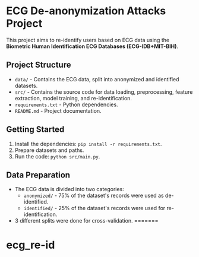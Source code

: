 
# ECG De-anonymization Attacks Project 

This project aims to re-identify users based on ECG data using the **Biometric Human Identification ECG Databases (ECG-IDB+MIT-BIH)**.

## Project Structure

- `data/` - Contains the ECG data, split into anonymized and identified datasets.
- `src/` - Contains the source code for data loading, preprocessing, feature extraction, model training, and re-identification.
- `requirements.txt` - Python dependencies.
- `README.md` - Project documentation.

## Getting Started

1. Install the dependencies: `pip install -r requirements.txt`.
2. Prepare datasets and paths.
3. Run the code: `python src/main.py`.

## Data Preparation
- The ECG data is divided into two categories:
  - `anonymized/` - 75% of the dataset's records were used as de-identified.
  - `identified/` - 25% of the dataset's records were used for re-identification.
- 3 different splits were done for cross-validation.
=======
# ecg_re-id

